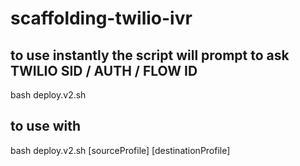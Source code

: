 # scaffolding-twilio-ivr
## to use instantly the script will prompt to ask TWILIO SID / AUTH / FLOW ID
bash deploy.v2.sh
## to use with
bash deploy.v2.sh [sourceProfile] [destinationProfile]